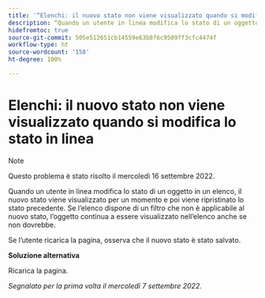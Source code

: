 ```yaml
---
title: '“Elenchi: il nuovo stato non viene visualizzato quando si modifica lo stato in linea”'
description: “Quando un utente in linea modifica lo stato di un oggetto in un elenco, il nuovo stato viene visualizzato per un momento e poi viene ripristinato lo stato precedente. Se l’elenco dispone di un filtro che non è applicabile al nuovo stato, l’oggetto continua a essere visualizzato nell’elenco anche se non dovrebbe. ”
hidefromtoc: true
source-git-commit: 505e512651cb14559e63b8f6c9509ff3cfc4474f
workflow-type: ht
source-wordcount: '158'
ht-degree: 100%

---
```



# Elenchi: il nuovo stato non viene visualizzato quando si modifica lo stato in linea

>[!NOTE]
>
>Questo problema è stato risolto il mercoledì 16 settembre 2022.

Quando un utente in linea modifica lo stato di un oggetto in un elenco, il nuovo stato viene visualizzato per un momento e poi viene ripristinato lo stato precedente. Se l’elenco dispone di un filtro che non è applicabile al nuovo stato, l’oggetto continua a essere visualizzato nell’elenco anche se non dovrebbe.

Se l’utente ricarica la pagina, osserva che il nuovo stato è stato salvato.

**Soluzione alternativa**

Ricarica la pagina.

_Segnalato per la prima volta il mercoledì 7 settembre 2022._

